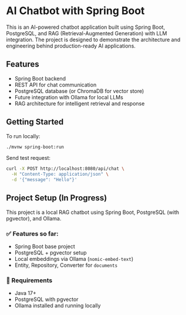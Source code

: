 # AI Chatbot with Spring Boot

This is an AI-powered chatbot application built using Spring Boot, PostgreSQL, and RAG (Retrieval-Augmented Generation) with LLM integration. The project is designed to demonstrate the architecture and engineering behind production-ready AI applications.

## Features

- Spring Boot backend
- REST API for chat communication
- PostgreSQL database (or ChromaDB for vector store)
- Future integration with Ollama for local LLMs
- RAG architecture for intelligent retrieval and response

## Getting Started

To run locally:

```bash
./mvnw spring-boot:run
```
Send test request:

```bash
curl -X POST http://localhost:8080/api/chat \
  -H "Content-Type: application/json" \
  -d '{"message": "Hello"}'
```

## Project Setup (In Progress)

This project is a local RAG chatbot using Spring Boot, PostgreSQL (with pgvector), and Ollama.

### ✅ Features so far:
- Spring Boot base project
- PostgreSQL + pgvector setup
- Local embeddings via Ollama (`nomic-embed-text`)
- Entity, Repository, Converter for `documents`

### 🔧 Requirements
- Java 17+
- PostgreSQL with pgvector
- Ollama installed and running locally
